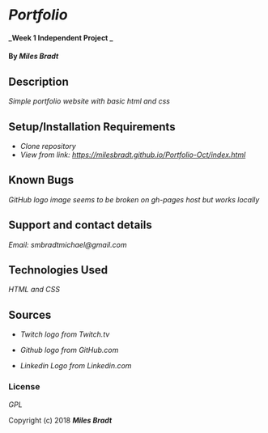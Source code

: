 # _Portfolio_

#### _Week 1 Independent Project _

#### By _**Miles Bradt**_

## Description

_Simple portfolio website with basic html and css_

## Setup/Installation Requirements

* _Clone repository_
* _View from link: https://milesbradt.github.io/Portfolio-Oct/index.html_

## Known Bugs

_GitHub logo image seems to be broken on gh-pages host but works locally_

## Support and contact details

_Email: smbradtmichael@gmail.com_

## Technologies Used

_HTML and CSS_

## Sources
* _Twitch logo from Twitch.tv_

* _Github logo from GitHub.com_

* _Linkedin Logo from Linkedin.com_

### License

*GPL*

Copyright (c) 2018 **_Miles Bradt_**
